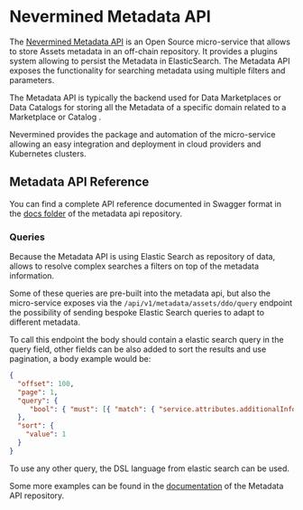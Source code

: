 # Nevermined Metadata API

The [Nevermined Metadata API](https://github.com/nevermined-io/metadata)
is an Open Source micro-service that allows to store Assets metadata in an
off-chain repository. It provides a plugins system allowing to persist the
Metadata in ElasticSearch. The Metadata API exposes the functionality
 for searching metadata using multiple filters and parameters.

The Metadata API is typically the backend used for Data Marketplaces or Data
Catalogs for storing all the Metadata of a specific domain related to a
Marketplace or Catalog .

Nevermined provides the package and automation of the micro-service allowing an
easy integration and deployment in cloud providers and Kubernetes clusters.


## Metadata API Reference

You can find a complete API reference documented in Swagger format in the
[docs folder](https://github.com/nevermined-io/metadata-api/tree/master/docs/) of the
metadata api repository.

### Queries

Because the Metadata API is using Elastic Search as repository of data, allows
to resolve complex searches a filters on top of the metadata information.

Some of these queries are pre-built into the metadata api, but also the micro-service
exposes via the `/api/v1/metadata/assets/ddo/query` endpoint the possibility of
sending bespoke Elastic Search queries to adapt to different metadata.

To call this endpoint the body should contain a elastic search query in the
query field, other fields can be also added to sort the results and use pagination,
a body example would be:

```json
{
  "offset": 100,
  "page": 1,
  "query": {
     "bool": { "must": [{ "match": { "service.attributes.additionalInformation.categories": "image"}}]}
  },
  "sort": {
    "value": 1
  }
}
```

To use any other query, the DSL language from elastic search can be used.

Some more examples can be found in the [documentation](https://github.com/nevermined-io/metadata-api/tree/master/docs/queries.md)
of the Metadata API repository.
